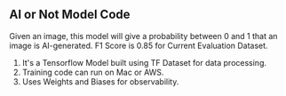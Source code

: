 ## AI or Not Model Code

Given an image, this model will give a probability between 0 and 1 that an image is AI-generated. F1 Score is 0.85 for Current Evaluation Dataset.

1. It's a Tensorflow Model built using TF Dataset for data processing. 
2. Training code can run on Mac or AWS. 
3. Uses Weights and Biases for observability.

